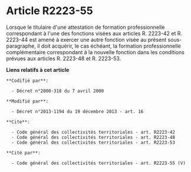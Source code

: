 # Article R2223-55

Lorsque le titulaire d'une attestation de formation professionnelle correspondant à l'une des fonctions visées aux articles
R. 2223-42 et R. 2223-44 est amené à exercer une autre fonction visée au présent sous-paragraphe, il doit acquérir, le cas
échéant, la formation professionnelle complémentaire correspondant à la nouvelle fonction dans les conditions prévues aux
articles R. 2223-48 et R. 2223-53.

**Liens relatifs à cet article**

	**Codifié par**:

	  - Décret n°2000-318 du 7 avril 2000

	**Modifié par**:

	  - Décret n°2013-1194 du 19 décembre 2013 - art. 16

	**Cite**:

	  - Code général des collectivités territoriales - art. R2223-42
	  - Code général des collectivités territoriales - art. R2223-48
	  - Code général des collectivités territoriales - art. R2223-53

	**Cité par**:

	  - Code général des collectivités territoriales - art. R2223-55 (V)
